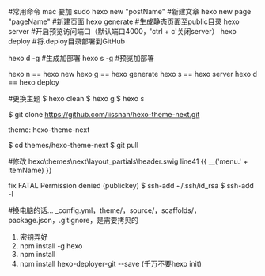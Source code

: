 #常用命令 mac 要加 sudo
hexo new "postName" #新建文章
hexo new page "pageName" #新建页面
hexo generate #生成静态页面至public目录
hexo server #开启预览访问端口（默认端口4000，'ctrl + c'关闭server）
hexo deploy #将.deploy目录部署到GitHub

hexo d -g #生成加部署
hexo s -g #预览加部署

hexo n == hexo new
hexo g == hexo generate
hexo s == hexo server
hexo d == hexo deploy

#更换主题
$ hexo clean
$ hexo g
$ hexo s

$ git clone https://github.com/iissnan/hexo-theme-next.git

theme: hexo-theme-next

$ cd themes/hexo-theme-next
$ git pull

#修改
hexo\themes\next\layout\_partials\header.swig line41
{{ __('menu.' + itemName) }}

fix FATAL Permission denied (publickey)
$ ssh-add ~/.ssh/id_rsa
$ ssh-add -l

#换电脑的话...
_config.yml，theme/，source/，scaffolds/，package.json，.gitignore，是需要拷贝的
1. 密钥弄好
2. npm install -g hexo
3. npm install
4. npm install hexo-deployer-git --save
(千万不要hexo init)
